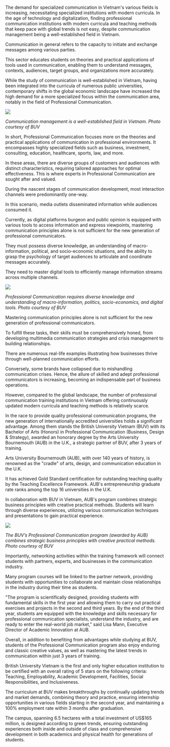 The demand for specialized communication in Vietnam's various fields is increasing, necessitating specialized institutions with modern curricula.
In the age of technology and digitalization, finding professional communication institutions with modern curricula and teaching methods that keep pace with global trends is not easy, despite communication management being a well-established field in Vietnam.

Communication in general refers to the capacity to initiate and exchange messages among various parties.

This sector educates students on theories and practical applications of tools used in communication, enabling them to understand messages, contexts, audiences, target groups, and organizations more accurately.

While the study of communication is well-established in Vietnam, having been integrated into the curricula of numerous public universities, contemporary shifts in the global economic landscape have increased the high demand for a more specialized focus within the communication area, notably in the field of Professional Communication.

![](https://i1-english.vnecdn.net/2024/05/15/Image-472826529-ExtractWord-0-7029-6416-1715761721.png?w=680&h=0&q=100&dpr=2&fit=crop&s=_A_ir6U_4WNDzsKbGW1A0g)

*Communication management is a well-established field in Vietnam. Photo courtesy of BUV*

In short, Professional Communication focuses more on the theories and practical applications of communication in professional environments. It encompasses highly specialized fields such as business, investment, consulting, education, healthcare, sports, law, and more.

In these areas, there are diverse groups of customers and audiences with distinct characteristics, requiring tailored approaches for optimal effectiveness. This is where experts in Professional Communication are sought after and valued.

During the nascent stages of communication development, most interaction channels were predominantly one-way.

In this scenario, media outlets disseminated information while audiences consumed it.

Currently, as digital platforms burgeon and public opinion is equipped with various tools to access information and express viewpoints, mastering communication principles alone is not sufficient for the new generation of professional communicators.

They must possess diverse knowledge, an understanding of macro-information, political, and socio-economic situations, and the ability to grasp the psychology of target audiences to articulate and coordinate messages accurately.

They need to master digital tools to efficiently manage information streams across multiple channels.

![](https://i1-english.vnecdn.net/2024/05/14/Image-578132271-ExtractWord-1-4979-5336-1715679651.png?w=680&h=0&q=100&dpr=2&fit=crop&s=gsywYSfVAXVs73xqEnWk-A)

*Professional Communication requires diverse knowledge and understanding of macro-information, politics, socio-economics, and digital tools. Photo courtesy of BUV*

Mastering communication principles alone is not sufficient for the new generation of professional communicators.

To fulfill these tasks, their skills must be comprehensively honed, from developing multimedia communication strategies and crisis management to building relationships.

There are numerous real-life examples illustrating how businesses thrive through well-planned communication efforts.

Conversely, some brands have collapsed due to mishandling communication crises. Hence, the allure of skilled and adept professional communicators is increasing, becoming an indispensable part of business operations.

However, compared to the global landscape, the number of professional communication training institutions in Vietnam offering continuously updated modern curricula and teaching methods is relatively scarce.

In the race to provide quality professional communication programs, the new generation of internationally accredited universities holds a significant advantage. Among them stands the British University Vietnam (BUV) with its Bachelor of Arts (Honors) in Professional Communication (Business, Design & Strategy), awarded an honorary degree by the Arts University Bournemouth (AUB) in the U.K., a strategic partner of BUV, after 3 years of training.

Arts University Bournemouth (AUB), with over 140 years of history, is renowned as the "cradle" of arts, design, and communication education in the U.K.

It has achieved Gold Standard certification for outstanding teaching quality by the Teaching Excellence Framework. AUB's entrepreneurship graduate rate ranks among the top 16 universities in the U.K.

In collaboration with BUV in Vietnam, AUB's program combines strategic business principles with creative practical methods. Students will learn through diverse experiences, utilizing various communication techniques and presentations to gain practical experience.

![](https://i1-english.vnecdn.net/2024/05/14/Image-ExtractWord-2-Out-9009-1715679652.png?w=680&h=0&q=100&dpr=2&fit=crop&s=QA7pqVq88jMtJXiBOuv-2Q)

*The BUV’s Professional Communication program (awarded by AUB) combines strategic business principles with creative practical methods. Photo courtesy of BUV*

Importantly, networking activities within the training framework will connect students with partners, experts, and businesses in the communication industry.

Many program courses will be linked to the partner network, providing students with opportunities to collaborate and maintain close relationships in the industry during their time as students.

"The program is scientifically designed, providing students with fundamental skills in the first year and allowing them to carry out practical exercises and projects in the second and third years. By the end of the third year, students are equipped with the knowledge and skills necessary for professional communication specialists, understand the industry, and are ready to enter the real-world job market," said Lisa Mann, Executive Director of Academic Innovation at AUB.

Overall, in addition to benefiting from advantages while studying at BUV, students of the Professional Communication program also enjoy enduring and classic creative values, as well as mastering the latest trends in communication within just 3 years of training.

British University Vietnam is the first and only higher education institution to be certified with an overall rating of 5 stars on the following criteria: Teaching, Employability, Academic Development, Facilities, Social Responsibilities, and Inclusiveness.

The curriculum at BUV makes breakthroughs by continually updating trends and market demands, combining theory and practice, ensuring internship opportunities in various fields starting in the second year, and maintaining a 100% employment rate within 3 months after graduation.

The campus, spanning 6.5 hectares with a total investment of US$165 million, is designed according to green trends, ensuring outstanding experiences both inside and outside of class and comprehensive development in both academics and physical health for generations of students.